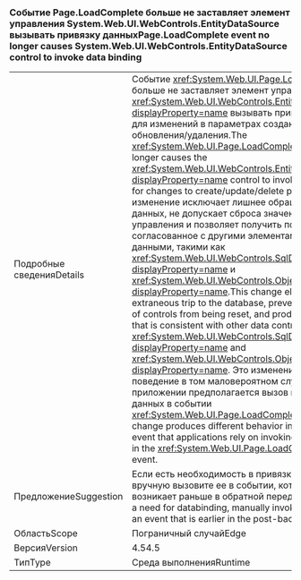 ### <a name="pageloadcomplete-event-no-longer-causes-systemwebuiwebcontrolsentitydatasource-control-to-invoke-data-binding"></a><span data-ttu-id="ce23c-101">Событие Page.LoadComplete больше не заставляет элемент управления System.Web.UI.WebControls.EntityDataSource вызывать привязку данных</span><span class="sxs-lookup"><span data-stu-id="ce23c-101">Page.LoadComplete event no longer causes System.Web.UI.WebControls.EntityDataSource control to invoke data binding</span></span>

|   |   |
|---|---|
|<span data-ttu-id="ce23c-102">Подробные сведения</span><span class="sxs-lookup"><span data-stu-id="ce23c-102">Details</span></span>|<span data-ttu-id="ce23c-103">Событие <xref:System.Web.UI.Page.LoadComplete> больше не заставляет элемент управления <xref:System.Web.UI.WebControls.EntityDataSource?displayProperty=name> вызывать привязку данных для изменений в параметрах создания/обновления/удаления.</span><span class="sxs-lookup"><span data-stu-id="ce23c-103">The <xref:System.Web.UI.Page.LoadComplete> event no longer causes the <xref:System.Web.UI.WebControls.EntityDataSource?displayProperty=name> control to invoke data binding for changes to create/update/delete parameters.</span></span> <span data-ttu-id="ce23c-104">Это изменение исключает лишнее обращение к базе данных, не допускает сброса значений элементов управления и позволяет получить поведение, согласованное с другими элементами управления данными, такими как <xref:System.Web.UI.WebControls.SqlDataSource?displayProperty=name> и <xref:System.Web.UI.WebControls.ObjectDataSource?displayProperty=name>.</span><span class="sxs-lookup"><span data-stu-id="ce23c-104">This change eliminates an extraneous trip to the database, prevents the values of controls from being reset, and produces behavior that is consistent with other data controls, such as <xref:System.Web.UI.WebControls.SqlDataSource?displayProperty=name> and <xref:System.Web.UI.WebControls.ObjectDataSource?displayProperty=name>.</span></span> <span data-ttu-id="ce23c-105">Это изменение дает другое поведение в том маловероятном случае, когда в приложении предполагается вызов привязки данных в событии <xref:System.Web.UI.Page.LoadComplete>.</span><span class="sxs-lookup"><span data-stu-id="ce23c-105">This change produces different behavior in the unlikely event that applications rely on invoking data binding in the <xref:System.Web.UI.Page.LoadComplete> event.</span></span>|
|<span data-ttu-id="ce23c-106">Предложение</span><span class="sxs-lookup"><span data-stu-id="ce23c-106">Suggestion</span></span>|<span data-ttu-id="ce23c-107">Если есть необходимость в привязке данных, вручную вызовите ее в событии, которое возникает раньше в обратной передаче.</span><span class="sxs-lookup"><span data-stu-id="ce23c-107">If there is a need for databinding, manually invoke databind in an event that is earlier in the post-back.</span></span>|
|<span data-ttu-id="ce23c-108">Область</span><span class="sxs-lookup"><span data-stu-id="ce23c-108">Scope</span></span>|<span data-ttu-id="ce23c-109">Пограничный случай</span><span class="sxs-lookup"><span data-stu-id="ce23c-109">Edge</span></span>|
|<span data-ttu-id="ce23c-110">Версия</span><span class="sxs-lookup"><span data-stu-id="ce23c-110">Version</span></span>|<span data-ttu-id="ce23c-111">4.5</span><span class="sxs-lookup"><span data-stu-id="ce23c-111">4.5</span></span>|
|<span data-ttu-id="ce23c-112">Тип</span><span class="sxs-lookup"><span data-stu-id="ce23c-112">Type</span></span>|<span data-ttu-id="ce23c-113">Среда выполнения</span><span class="sxs-lookup"><span data-stu-id="ce23c-113">Runtime</span></span>|

